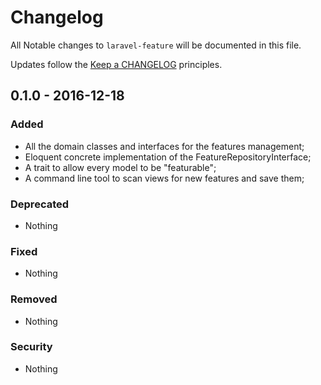 # Changelog

All Notable changes to `laravel-feature` will be documented in this file.

Updates follow the [Keep a CHANGELOG](http://keepachangelog.com/) principles.

## 0.1.0 - 2016-12-18

### Added
- All the domain classes and interfaces for the features management;
- Eloquent concrete implementation of the FeatureRepositoryInterface;
- A trait to allow every model to be "featurable";
- A command line tool to scan views for new features and save them;

### Deprecated
- Nothing

### Fixed
- Nothing

### Removed
- Nothing

### Security
- Nothing
